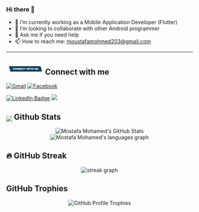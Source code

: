 ### Hi there 👋

- 🔭 I’m currently working as a Mobile Application Developer (Flutter)
- 👯 I’m looking to collaborate with other Android programmer
- 💬 Ask me if you need help
- 📫 How to reach me: moustafamohmed203@gmail.com

<hr/>

## <picture> <img src="https://github.com/MahmoudAbuelazm/MahmoudAbuelazm/blob/main/Images/Connect-with-me.gif?raw=true" width="100px"> </picture> Connect with me
<p align="start">
	<a href="mailto:moustafamohmed203@gmail.com"><img img src="https://img.shields.io/badge/gmail-%23EA4335.svg?style=plastic&logo=gmail&logoColor=white" alt="Gmail"/></a>
	<a href="https://www.facebook.com/profile.php?id=100029091069673"><img src="https://img.shields.io/badge/facebook-%231877F2.svg?style=plastic&logo=facebook&logoColor=white" alt="Facebook"/></a>
</p>

   [![LinkedIn Badge](https://img.shields.io/badge/LinkedIn-Profile-information?logo=LinkedIn&style=flat&logoColor=white&color=0D76A8)](https://www.linkedin.com/in/moustafamohamed203/)
  ![](https://komarev.com/ghpvc/?username=mostafamo7amed&color=green)
  
## <img src="https://media1.giphy.com/media/v1.Y2lkPTc5MGI3NjExYzFhYzJkMmQ2MWQ3ZGY3MDhjZTE3MDI2Mzk3NzE1OWQyZTRlMmYwMCZjdD1z/iY8CRBdQXODJSCERIr/giphy.gif" width=5% valign="bottom"> Github Stats
<p align="center">
<img src="https://github-readme-stats-mahmoud-ahmeds-projects-742326f6.vercel.app/api?username=mostafamo7amed&hide_title=false&hide_rank=false&show_icons=true&include_all_commits=true&hide=contribs,issues&count_private=true&disable_animations=false&theme=radical&locale=en&hide_border=false&order=2&include_all_commits=true&show=prs_merged,prs_merged_percentage" height="180" alt="Mostafa Mohamed's GitHub Stats"  />
 
<img src="https://github-readme-stats-mahmoud-ahmeds-projects-742326f6.vercel.app/api/top-langs?username=mostafamo7amed&locale=en&hide_title=false&layout=compact&card_width=320&langs_count=10&theme=radical&hide_border=false&order=2"  height="180"  alt="Mostafa Mohamed's languages graph"  />
</div>

[website]: https://www.facebook.com/profile.php?id=100029091069673
[twitter]: https://twitter.com/Mostafa_Mo7medD
[instagram]: https://www.instagram.com/mostafamohamed203
[linkedin]: https://www.linkedin.com/in/moustafamohamed203


## 🔥 GitHub Streak
<div align="center">
  <img src="https://streak-stats.demolab.com?user=mostafamo7amed&locale=en&mode=daily&theme=radical&hide_border=false&border_radius=5&order=3" height="220" alt="streak graph"  />
</div>


## GitHub Trophies
<p align="center">
    <img src="https://github-profile-trophy.vercel.app/?username=mostafamo7amed&theme=radical&no-frame=false&no-bg=false&margin-w=4" alt="GitHub Profile Trophies" />
</p>
